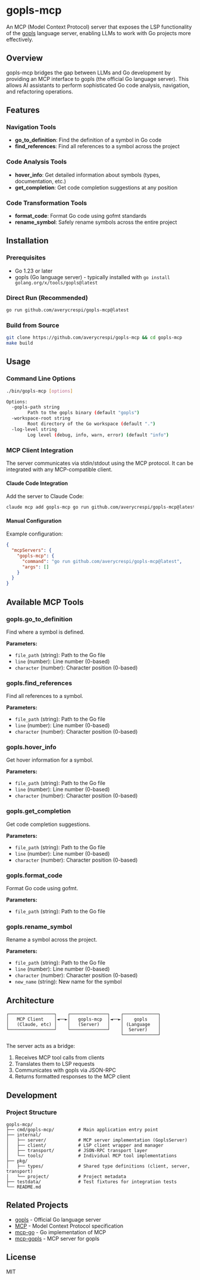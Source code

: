 # gopls-mcp

An MCP (Model Context Protocol) server that exposes the LSP functionality of the [gopls](https://pkg.go.dev/golang.org/x/tools/gopls) language server, enabling LLMs to work with Go projects more effectively.

## Overview

gopls-mcp bridges the gap between LLMs and Go development by providing an MCP interface to gopls (the official Go language server). This allows AI assistants to perform sophisticated Go code analysis, navigation, and refactoring operations.

## Features

### Navigation Tools
- **go_to_definition**: Find the definition of a symbol in Go code
- **find_references**: Find all references to a symbol across the project

### Code Analysis Tools
- **hover_info**: Get detailed information about symbols (types, documentation, etc.)
- **get_completion**: Get code completion suggestions at any position

### Code Transformation Tools
- **format_code**: Format Go code using gofmt standards
- **rename_symbol**: Safely rename symbols across the entire project

## Installation

### Prerequisites
- Go 1.23 or later
- gopls (Go language server) - typically installed with `go install golang.org/x/tools/gopls@latest`

### Direct Run (Recommended)
```bash
go run github.com/averycrespi/gopls-mcp@latest
```

### Build from Source
```bash
git clone https://github.com/averycrespi/gopls-mcp && cd gopls-mcp
make build
```

## Usage

### Command Line Options
```bash
./bin/gopls-mcp [options]

Options:
  -gopls-path string
        Path to the gopls binary (default "gopls")
  -workspace-root string
        Root directory of the Go workspace (default ".")
  -log-level string
        Log level (debug, info, warn, error) (default "info")
```

### MCP Client Integration

The server communicates via stdin/stdout using the MCP protocol. It can be integrated with any MCP-compatible client.

#### Claude Code Integration

Add the server to Claude Code:
```bash
claude mcp add gopls-mcp go run github.com/averycrespi/gopls-mcp@latest
```

#### Manual Configuration

Example configuration:
```json
{
  "mcpServers": {
    "gopls-mcp": {
      "command": "go run github.com/averycrespi/gopls-mcp@latest",
      "args": []
    }
  }
}
```

## Available MCP Tools

### gopls.go_to_definition
Find where a symbol is defined.

**Parameters:**
- `file_path` (string): Path to the Go file
- `line` (number): Line number (0-based)
- `character` (number): Character position (0-based)

### gopls.find_references
Find all references to a symbol.

**Parameters:**
- `file_path` (string): Path to the Go file
- `line` (number): Line number (0-based)
- `character` (number): Character position (0-based)

### gopls.hover_info
Get hover information for a symbol.

**Parameters:**
- `file_path` (string): Path to the Go file
- `line` (number): Line number (0-based)
- `character` (number): Character position (0-based)

### gopls.get_completion
Get code completion suggestions.

**Parameters:**
- `file_path` (string): Path to the Go file
- `line` (number): Line number (0-based)
- `character` (number): Character position (0-based)

### gopls.format_code
Format Go code using gofmt.

**Parameters:**
- `file_path` (string): Path to the Go file

### gopls.rename_symbol
Rename a symbol across the project.

**Parameters:**
- `file_path` (string): Path to the Go file
- `line` (number): Line number (0-based)
- `character` (number): Character position (0-based)
- `new_name` (string): New name for the symbol

## Architecture

```
┌─────────────────┐    ┌──────────────┐    ┌─────────────┐
│   MCP Client    │◄──►│   gopls-mcp  │◄──►│    gopls    │
│   (Claude, etc) │    │   (Server)   │    │ (Language   │
└─────────────────┘    └──────────────┘    │  Server)    │
                                           └─────────────┘
```

The server acts as a bridge:
1. Receives MCP tool calls from clients
2. Translates them to LSP requests
3. Communicates with gopls via JSON-RPC
4. Returns formatted responses to the MCP client

## Development

### Project Structure
```
gopls-mcp/
├── cmd/gopls-mcp/         # Main application entry point
├── internal/
│   ├── server/            # MCP server implementation (GoplsServer)
│   ├── client/            # LSP client wrapper and manager
│   ├── transport/         # JSON-RPC transport layer
│   └── tools/             # Individual MCP tool implementations
├── pkg/
│   ├── types/             # Shared type definitions (client, server, transport)
│   └── project/           # Project metadata
├── testdata/              # Test fixtures for integration tests
└── README.md
```

## Related Projects

- [gopls](https://github.com/golang/tools/tree/master/gopls) - Official Go language server
- [MCP](https://modelcontextprotocol.io/) - Model Context Protocol specification
- [mcp-go](https://github.com/mark3labs/mcp-go) - Go implementation of MCP
- [mcp-gopls](https://github.com/hloiseaufcms/mcp-gopls) - MCP server for gopls

## License

MIT

